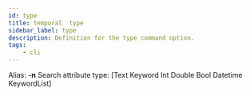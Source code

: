 ```yaml
---
id: type
title: temporal  type
sidebar_label: type
description: Definition for the type command option.
tags:
	- cli
---
```


Alias: **-n**
Search attribute type: [Text Keyword Int Double Bool Datetime KeywordList]
